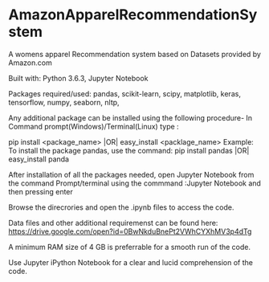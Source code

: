 # AmazonApparelRecommendationSystem

A womens apparel Recommendation system based on Datasets
provided by Amazon.com

Built with: Python 3.6.3, Jupyter Notebook

Packages required/used: pandas,
                        scikit-learn,
                        scipy,
                        matplotlib,
                        keras,
                        tensorflow,
                        numpy,
                        seaborn,
                        nltp,
  
  
Any additional package can be installed using the following procedure-
In Command prompt(Windows)/Terminal(Linux) type : 

pip install <package_name> |OR| easy_install <packlage_name>
Example: To install the package pandas, use the command: pip install pandas |OR| easy_install panda


After installation of all the packages needed, open Jupyter Notebook from the 
command Prompt/terminal using the commmand :Jupyter Notebook 
and then pressing enter

Browse the direcrories and open the .ipynb files to access the code.

Data files and other additional requiremenst can be found here:
https://drive.google.com/open?id=0BwNkduBnePt2VWhCYXhMV3p4dTg

A minimum RAM size of 4 GB is preferrable for a smooth run of the code.

Use Jupyter iPython Notebook for a clear and lucid comprehension of the code.
                                                
